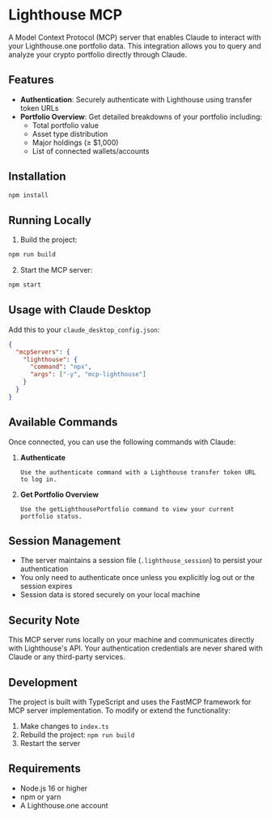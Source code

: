 # Lighthouse MCP

A Model Context Protocol (MCP) server that enables Claude to interact with your Lighthouse.one portfolio data. This integration allows you to query and analyze your crypto portfolio directly through Claude.

## Features

- **Authentication**: Securely authenticate with Lighthouse using transfer token URLs
- **Portfolio Overview**: Get detailed breakdowns of your portfolio including:
  - Total portfolio value
  - Asset type distribution
  - Major holdings (≥ $1,000)
  - List of connected wallets/accounts

## Installation

```bash
npm install
```

## Running Locally

1. Build the project:

```bash
npm run build
```

2. Start the MCP server:

```bash
npm start
```

## Usage with Claude Desktop

Add this to your `claude_desktop_config.json`:

```json
{
  "mcpServers": {
    "lighthouse": {
      "command": "npx",
      "args": ["-y", "mcp-lighthouse"]
    }
  }
}
```

## Available Commands

Once connected, you can use the following commands with Claude:

1. **Authenticate**

   ```
   Use the authenticate command with a Lighthouse transfer token URL to log in.
   ```

2. **Get Portfolio Overview**
   ```
   Use the getLighthousePortfolio command to view your current portfolio status.
   ```

## Session Management

- The server maintains a session file (`.lighthouse_session`) to persist your authentication
- You only need to authenticate once unless you explicitly log out or the session expires
- Session data is stored securely on your local machine

## Security Note

This MCP server runs locally on your machine and communicates directly with Lighthouse's API. Your authentication credentials are never shared with Claude or any third-party services.

## Development

The project is built with TypeScript and uses the FastMCP framework for MCP server implementation. To modify or extend the functionality:

1. Make changes to `index.ts`
2. Rebuild the project: `npm run build`
3. Restart the server

## Requirements

- Node.js 16 or higher
- npm or yarn
- A Lighthouse.one account
